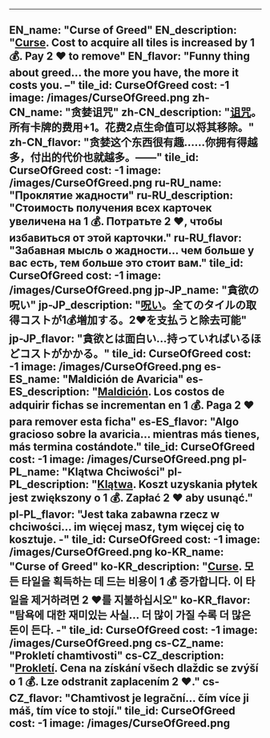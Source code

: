 ---

EN_name: "Curse of Greed"
EN_description: "<u color='FF5151'>Curse</u>.  Cost to acquire all tiles is increased by 1 💰.  Pay 2 ❤️ to remove"
EN_flavor: "Funny thing about greed... the more you have, the more it costs you. –"
tile_id: CurseOfGreed
cost: -1
image: /images/CurseOfGreed.png
zh-CN_name: "贪婪诅咒"
zh-CN_description: "<u color='FF5151'>诅咒</u>。所有卡牌的费用+1。花费2点生命值可以将其移除。"
zh-CN_flavor: "贪婪这个东西很有趣……你拥有得越多，付出的代价也就越多。——"
tile_id: CurseOfGreed
cost: -1
image: /images/CurseOfGreed.png
ru-RU_name: "Проклятие жадности"
ru-RU_description: "Стоимость получения всех карточек увеличена на 1 💰. Потратьте 2 ❤️, чтобы избавиться от этой карточки."
ru-RU_flavor: "Забавная мысль о жадности... чем больше у вас есть, тем больше это стоит вам."
tile_id: CurseOfGreed
cost: -1
image: /images/CurseOfGreed.png
jp-JP_name: "貪欲の呪い"
jp-JP_description: "<u color='FF5151'>呪い</u>。全てのタイルの取得コストが1💰増加する。2❤️を支払うと除去可能"
jp-JP_flavor: "貪欲とは面白い…持っていればいるほどコストがかかる。"
tile_id: CurseOfGreed
cost: -1
image: /images/CurseOfGreed.png
es-ES_name: "Maldición de Avaricia"
es-ES_description: "<u color='FF5151'>Maldición</u>. Los costos de adquirir fichas se incrementan en 1 💰. Paga 2 ❤️ para remover esta ficha"
es-ES_flavor: "Algo gracioso sobre la avaricia... mientras más tienes, más termina costándote."
tile_id: CurseOfGreed
cost: -1
image: /images/CurseOfGreed.png
pl-PL_name: "Klątwa Chciwości"
pl-PL_description: "<u color='FF5151'>Klątwa</u>. Koszt uzyskania płytek jest zwiększony o 1 💰. Zapłać 2 ❤️ aby usunąć."
pl-PL_flavor: "Jest taka zabawna rzecz w chciwości... im więcej masz, tym więcej cię to kosztuje. -"
tile_id: CurseOfGreed
cost: -1
image: /images/CurseOfGreed.png
ko-KR_name: "Curse of Greed"
ko-KR_description: "<u color='FF5151'>Curse</u>. 모든 타일을 획득하는 데 드는 비용이 1 💰 증가합니다. 이 타일을 제거하려면 2 ❤️를 지불하십시오"
ko-KR_flavor: "탐욕에 대한 재미있는 사실... 더 많이 가질 수록 더 많은 돈이 든다. -"
tile_id: CurseOfGreed
cost: -1
image: /images/CurseOfGreed.png
cs-CZ_name: "Prokletí chamtivosti"
cs-CZ_description: "<u color='FF5151'>Prokletí</u>. Cena na získání všech dlaždic se zvýší o 1 💰. Lze odstranit zaplacením 2 ❤️."
cs-CZ_flavor: "Chamtivost je legrační... čím více ji máš, tím více to stojí."
tile_id: CurseOfGreed
cost: -1
image: /images/CurseOfGreed.png
---
